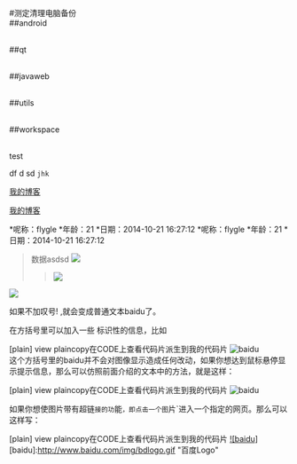 #测定清理电脑备份
<br>##android

<br>##qt

<br>##javaweb

<br>##utils

<br>##workspace



<br> test

   df d sd `jhk`


[我的博客]( http://blog.csdn.net/r4w2y6) 


[我的博客](http://blog.csdn.net/guodongxiaren "悬停显示")  

*呢称：flygle
*年龄：21
*日期：2014-10-21 16:27:12
  *呢称：flygle
    *年龄：21
     *日期：2014-10-21 16:27:12
     
     
     
>数据asdsd  ![](http://www.baidu.com/img/bdlogo.gif)  
>>![](http://www.baidu.com/img/bdlogo.gif)  

![](http://www.baidu.com/img/bdlogo.gif)  


如果不加叹号! ,就会变成普通文本baidu了。

在方括号里可以加入一些 标识性的信息，比如

[plain] view plaincopy在CODE上查看代码片派生到我的代码片 
![baidu](http://www.baidu.com/img/bdlogo.gif)  
这个方括号里的baidu并不会对图像显示造成任何改动，如果你想达到鼠标悬停显示提示信息，那么可以仿照前面介绍的文本中的方法，就是这样：

[plain] view plaincopy在CODE上查看代码片派生到我的代码片 
![baidu](http://www.baidu.com/img/bdlogo.gif "百度logo")  


如果你想使图片带有超链`接的功`能`，即点击一个图`片`进入一个指定的网页。那么可以这样写：

[plain] view plaincopy在CODE上查看代码片派生到我的代码片 
[![baidu]](http://baidu.com)  
[baidu]:http://www.baidu.com/img/bdlogo.gif "百度Logo"  

